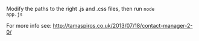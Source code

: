 Modify the paths to the right .js and .css files, then run <code>node app.js</code>

For more info see: http://tamaspiros.co.uk/2013/07/18/contact-manager-2-0/
